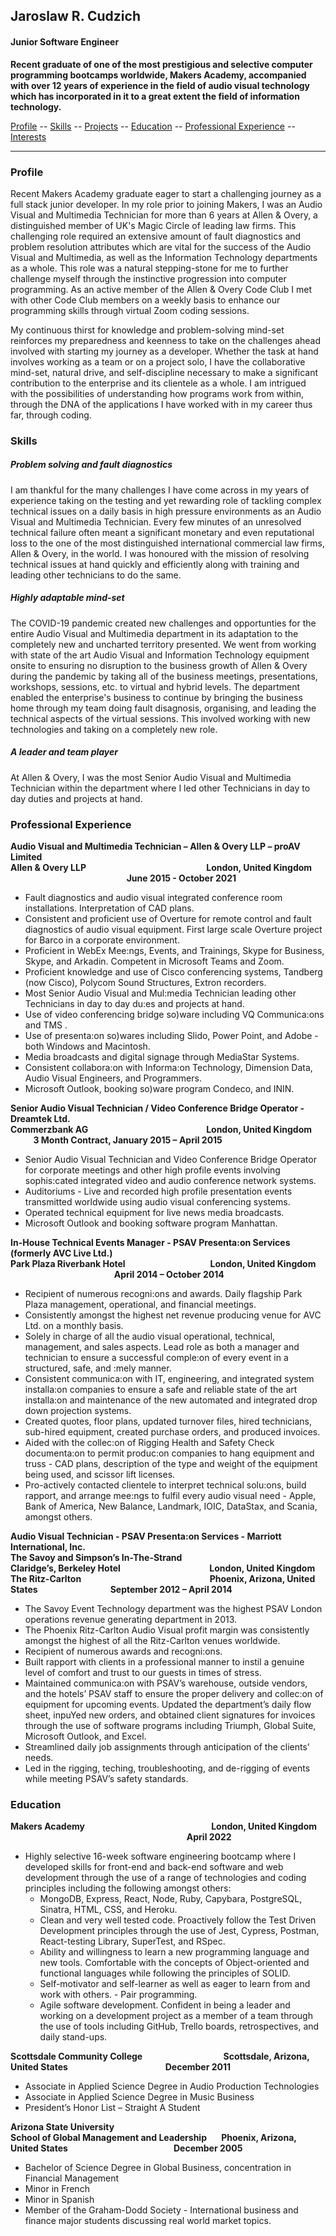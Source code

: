 ## Jaroslaw R. Cudzich

#### Junior Software Engineer

**Recent graduate of one of the most prestigious and selective computer programming bootcamps worldwide, Makers Academy, accompanied with over 12 years of experience in the field of audio visual technology which has incorporated in it to a great extent the field of information technology.**  

[Profile](#profile) -- [Skills](#skills) -- [Projects](#projects) -- [Education](#education) -- [Professional Experience](#experience) -- [Interests](#interests)
____
### <a name="profile">Profile</a>
Recent Makers Academy graduate eager to start a challenging journey as a full stack junior developer.  In my role prior to joining Makers, I was an Audio Visual and Multimedia Technician for more than 6 years at Allen & Overy, a distinguished member of UK's Magic Circle of leading law firms.  This challenging role required an extensive amount of fault diagnostics and problem resolution attributes which are vital for the success of the Audio Visual and Multimedia, as well as the Information Technology departments as a whole.  This role was a natural stepping-stone for me to further challenge myself through the instinctive progression into computer programming.  As an active member of the Allen & Overy Code Club I met with other Code Club members on a weekly basis to enhance our programming skills through virtual Zoom coding sessions.

My continuous thirst for knowledge and problem-solving mind-set reinforces my preparedness and keenness to take on the challenges ahead involved with starting my journey as a developer.  Whether the task at hand involves working as a team or on a project solo, I have the collaborative mind-set, natural drive, and self-discipline necessary to make a significant contribution to the enterprise and its clientele as a whole.  I am intrigued with the possibilities of understanding how programs work from within, through the DNA of the applications I have worked with in my career thus far, through coding.

### <a name="skills">Skills</a>

##### Problem solving and fault diagnostics
I am thankful for the many challenges I have come across in my years of experience taking on the testing and yet rewarding role of tackling complex technical issues on a daily basis in high pressure environments as an Audio Visual and Multimedia Technician.  Every few minutes of an unresolved technical failure often meant a significant monetary and even reputational loss to the one of the most distinguished international commercial law firms, Allen & Overy, in the world.  I was honoured with the mission of resolving technical issues at hand quickly and efficiently along with training and leading other technicians to do the same.  

##### Highly adaptable mind-set
The COVID-19 pandemic created new challenges and opportunties for the entire Audio Visual and Multimedia department in its adaptation to the completely new and uncharted territory presented.  We went from working with state of the art Audio Visual and Information Technology equipment onsite to ensuring no disruption to the business growth of Allen & Overy during the pandemic by taking all of the business meetings, presentations, workshops, sessions, etc. to virtual and hybrid levels.  The department enabled the enterprise's business to continue by bringing the business home through my team doing fault disagnosis, organising, and leading the technical aspects of the virtual sessions.  This involved working with new technologies and taking on a completely new role.

##### A leader and team player
At Allen & Overy, I was the most Senior Audio Visual and Multimedia Technician within the department where I led other Technicians in day to day duties and projects at hand.  

### <a name="experience">Professional Experience</a>

**Audio Visual and Multimedia Technician – Allen & Overy LLP – proAV Limited**
<br>
**Allen & Overy LLP &nbsp;&nbsp;&nbsp;&nbsp;&nbsp;&nbsp;&nbsp;&nbsp;&nbsp;&nbsp;&nbsp;&nbsp;&nbsp;&nbsp;&nbsp;&nbsp;&nbsp;&nbsp;&nbsp;&nbsp;&nbsp;&nbsp;&nbsp;&nbsp;&nbsp;&nbsp;&nbsp;&nbsp;&nbsp;&nbsp;&nbsp;&nbsp;&nbsp;&nbsp;&nbsp;&nbsp;&nbsp;&nbsp;&nbsp;&nbsp;&nbsp;&nbsp;&nbsp;&nbsp;&nbsp;&nbsp;&nbsp;&nbsp;&nbsp;&nbsp;&nbsp;&nbsp;&nbsp;&nbsp;&nbsp;&nbsp; London, United Kingdom &nbsp;&nbsp;&nbsp;&nbsp;&nbsp;&nbsp;&nbsp;&nbsp;&nbsp;&nbsp;&nbsp;&nbsp;&nbsp;&nbsp;&nbsp;&nbsp;&nbsp;&nbsp;&nbsp;&nbsp;&nbsp;&nbsp;&nbsp;&nbsp;&nbsp;&nbsp;&nbsp;&nbsp;&nbsp;&nbsp;&nbsp;&nbsp;&nbsp;&nbsp;&nbsp;&nbsp;&nbsp;&nbsp;&nbsp;&nbsp;&nbsp;&nbsp;&nbsp;&nbsp;&nbsp;&nbsp;&nbsp;&nbsp;&nbsp;&nbsp;&nbsp;&nbsp;&nbsp;&nbsp;&nbsp; June 2015 - October 2021**
* Fault diagnostics and audio visual integrated conference room installations. Interpretation of CAD plans.
* Consistent and proficient use of Overture for remote control and fault diagnostics of audio visual equipment. First large scale
Overture project for Barco in a corporate environment.
* Proficient in WebEx Mee:ngs, Events, and Trainings, Skype for Business, Skype, and Arkadin. Competent in Microsoft Teams and Zoom.
* Proficient knowledge and use of Cisco conferencing systems, Tandberg (now Cisco), Polycom Sound Structures, Extron recorders.
* Most Senior Audio Visual and Mul:media Technician leading other Technicians in day to day du:es and projects at hand.
* Use of video conferencing bridge so)ware including VQ Communica:ons and TMS .
* Use of presenta:on so)wares including Slido, Power Point, and Adobe - both Windows and Macintosh.
* Media broadcasts and digital signage through MediaStar Systems.
* Consistent collabora:on with Informa:on Technology, Dimension Data, Audio Visual Engineers, and Programmers.
* Microsoft Outlook, booking so)ware program Condeco, and ININ.

**Senior Audio Visual Technician / Video Conference Bridge Operator - Dreamtek Ltd.**
<br>
**Commerzbank AG &nbsp;&nbsp;&nbsp;&nbsp;&nbsp;&nbsp;&nbsp;&nbsp;&nbsp;&nbsp;&nbsp;&nbsp;&nbsp;&nbsp;&nbsp;&nbsp;&nbsp;&nbsp;&nbsp;&nbsp;&nbsp;&nbsp;&nbsp;&nbsp;&nbsp;&nbsp;&nbsp;&nbsp;&nbsp;&nbsp;&nbsp;&nbsp;&nbsp;&nbsp;&nbsp;&nbsp;&nbsp;&nbsp;&nbsp;&nbsp;&nbsp;&nbsp;&nbsp;&nbsp;&nbsp;&nbsp;&nbsp;&nbsp;&nbsp;&nbsp;&nbsp;&nbsp;&nbsp;&nbsp;&nbsp; London, United Kingdom &nbsp;&nbsp;&nbsp;&nbsp;&nbsp;&nbsp;&nbsp;&nbsp;&nbsp;&nbsp; 3 Month Contract, January 2015 – April 2015**

* Senior Audio Visual Technician and Video Conference Bridge Operator for corporate meetings and other high profile events
involving sophis:cated integrated video and audio conference network systems.
* Auditoriums - Live and recorded high profile presentation events transmitted worldwide using audio visual conferencing systems.
* Operated technical equipment for live news media broadcasts.
* Microsoft Outlook and booking software program Manhattan.


**In-House Technical Events Manager - PSAV Presenta:on Services (formerly AVC Live Ltd.)**
<br>
**Park Plaza Riverbank Hotel &nbsp;&nbsp;&nbsp;&nbsp;&nbsp;&nbsp;&nbsp;&nbsp;&nbsp;&nbsp;&nbsp;&nbsp;&nbsp;&nbsp;&nbsp;&nbsp;&nbsp;&nbsp;&nbsp;&nbsp;&nbsp;&nbsp;&nbsp;&nbsp;&nbsp;&nbsp;&nbsp;&nbsp;&nbsp;&nbsp;&nbsp;&nbsp;&nbsp;&nbsp;&nbsp;&nbsp;&nbsp;&nbsp;&nbsp; London, United Kingdom &nbsp;&nbsp;&nbsp;&nbsp;&nbsp;&nbsp;&nbsp;&nbsp;&nbsp;&nbsp;&nbsp;&nbsp;&nbsp;&nbsp;&nbsp;&nbsp;&nbsp;&nbsp;&nbsp;&nbsp;&nbsp;&nbsp;&nbsp;&nbsp;&nbsp;&nbsp;&nbsp;&nbsp;&nbsp;&nbsp;&nbsp;&nbsp;&nbsp;&nbsp;&nbsp;&nbsp;&nbsp;&nbsp;&nbsp;&nbsp;&nbsp;&nbsp;&nbsp;&nbsp;&nbsp;&nbsp;&nbsp;&nbsp;&nbsp; April 2014 – October 2014**
* Recipient of numerous recogni:ons and awards. Daily flagship Park Plaza management, operational, and financial meetings.
* Consistently amongst the highest net revenue producing venue for AVC Ltd. on a monthly basis.
* Solely in charge of all the audio visual operational, technical, management, and sales aspects. Lead role as both a manager and
technician to ensure a successful comple:on of every event in a structured, safe, and :mely manner.
* Consistent communica:on with IT, engineering, and integrated system installa:on companies to ensure a safe and reliable state of
the art installa:on and maintenance of the new automated and integrated drop down projection systems.
* Created quotes, floor plans, updated turnover files, hired technicians, sub-hired equipment, created purchase orders, and produced invoices.
* Aided with the collec:on of Rigging Health and Safety Check documenta:on to permit produc:on companies to hang equipment
and truss - CAD plans, description of the type and weight of the equipment being used, and scissor lift licenses.
* Pro-actively contacted clientele to interpret technical solu:ons, build rapport, and arrange mee:ngs to fulfil every audio visual
need - Apple, Bank of America, New Balance, Landmark, IOIC, DataStax, and Scania, amongst others.

**Audio Visual Technician - PSAV Presenta:on Services - Marriott International, Inc.**
<br>
**The Savoy and Simpson’s In-The-Strand**
<br>
**Claridge’s, Berkeley Hotel &nbsp;&nbsp;&nbsp;&nbsp;&nbsp;&nbsp;&nbsp;&nbsp;&nbsp;&nbsp;&nbsp;&nbsp;&nbsp;&nbsp;&nbsp;&nbsp;&nbsp;&nbsp;&nbsp;&nbsp;&nbsp;&nbsp;&nbsp;&nbsp;&nbsp;&nbsp;&nbsp;&nbsp;&nbsp;&nbsp;&nbsp;&nbsp;&nbsp;&nbsp;&nbsp;&nbsp;&nbsp;&nbsp;&nbsp;&nbsp;&nbsp; London, United Kingdom**
<br>
**The Ritz-Carlton &nbsp;&nbsp;&nbsp;&nbsp;&nbsp;&nbsp;&nbsp;&nbsp;&nbsp;&nbsp;&nbsp;&nbsp;&nbsp;&nbsp;&nbsp;&nbsp;&nbsp;&nbsp;&nbsp;&nbsp;&nbsp;&nbsp;&nbsp;&nbsp;&nbsp;&nbsp;&nbsp;&nbsp;&nbsp;&nbsp;&nbsp;&nbsp;&nbsp;&nbsp;&nbsp;&nbsp;&nbsp;&nbsp;&nbsp;&nbsp;&nbsp;&nbsp;&nbsp;&nbsp;&nbsp;&nbsp;&nbsp;&nbsp;&nbsp;&nbsp;&nbsp;&nbsp;&nbsp;&nbsp;&nbsp;&nbsp;&nbsp;&nbsp;&nbsp;&nbsp; Phoenix, Arizona, United States &nbsp;&nbsp;&nbsp;&nbsp;&nbsp;&nbsp;&nbsp;&nbsp;&nbsp;&nbsp;&nbsp;&nbsp;&nbsp;&nbsp;&nbsp;&nbsp;&nbsp;&nbsp;&nbsp;&nbsp;&nbsp;&nbsp;&nbsp;&nbsp;&nbsp;&nbsp;&nbsp;&nbsp;&nbsp;&nbsp;&nbsp;&nbsp;&nbsp; September 2012 – April 2014**

* The Savoy Event Technology department was the highest PSAV London operations revenue generating department in 2013.
* The Phoenix Ritz-Carlton Audio Visual profit margin was consistently amongst the highest of all the Ritz-Carlton venues worldwide.
* Recipient of numerous awards and recogni:ons.
* Built rapport with clients in a professional manner to instil a genuine level of comfort and trust to our guests in times of stress.
* Maintained communica:on with PSAV’s warehouse, outside vendors, and the hotels’ PSAV staff to ensure the proper delivery and
collec:on of equipment for upcoming events. Updated the department’s daily flow sheet, inpuYed new orders, and obtained
client signatures for invoices through the use of software programs including Triumph, Global Suite, Microsoft Outlook, and Excel.
* Streamlined daily job assignments through anticipation of the clients’ needs.
* Led in the rigging, teching, troubleshooting, and de-rigging of events while meeting PSAV’s safety standards.

### <a name="education">Education</a>

**Makers Academy &nbsp;&nbsp;&nbsp;&nbsp;&nbsp;&nbsp;&nbsp;&nbsp;&nbsp;&nbsp;&nbsp;&nbsp;&nbsp;&nbsp;&nbsp;&nbsp;&nbsp;&nbsp;&nbsp;&nbsp;&nbsp;&nbsp;&nbsp;&nbsp;&nbsp;&nbsp;&nbsp;&nbsp;&nbsp;&nbsp;&nbsp;&nbsp;&nbsp;&nbsp;&nbsp;&nbsp;&nbsp;&nbsp;&nbsp;&nbsp;&nbsp;&nbsp;&nbsp;&nbsp;&nbsp;&nbsp;&nbsp;&nbsp;&nbsp;&nbsp;&nbsp;&nbsp;&nbsp;&nbsp;&nbsp;&nbsp;&nbsp;&nbsp;&nbsp; London, United Kingdom &nbsp;&nbsp;&nbsp;&nbsp;&nbsp;&nbsp;&nbsp;&nbsp;&nbsp;&nbsp;&nbsp;&nbsp;&nbsp;&nbsp;&nbsp;&nbsp;&nbsp;&nbsp;&nbsp;&nbsp;&nbsp;&nbsp;&nbsp;&nbsp;&nbsp;&nbsp;&nbsp;&nbsp;&nbsp;&nbsp;&nbsp;&nbsp;&nbsp;&nbsp;&nbsp;&nbsp;&nbsp;&nbsp;&nbsp;&nbsp;&nbsp;&nbsp;&nbsp;&nbsp;&nbsp;&nbsp;&nbsp;&nbsp;&nbsp;&nbsp;&nbsp;&nbsp;&nbsp;&nbsp;&nbsp;&nbsp;&nbsp;&nbsp;&nbsp;&nbsp;&nbsp;&nbsp;&nbsp;&nbsp;&nbsp;&nbsp;&nbsp;&nbsp;&nbsp;&nbsp;&nbsp;&nbsp;&nbsp;&nbsp;&nbsp;&nbsp;&nbsp;&nbsp;&nbsp;&nbsp;&nbsp;&nbsp;&nbsp;&nbsp; April 2022**  
* Highly selective 16-week software engineering bootcamp where I developed skills for front-end and back-end software and web development through the use of a range of technologies and coding principles including the following amongst others:
    * MongoDB, Express, React, Node, Ruby, Capybara, PostgreSQL, Sinatra, HTML, CSS, and Heroku.
    * Clean and very well tested code.  Proactively follow the Test Driven Development principles through the use of Jest, Cypress, Postman, React-testing Library, SuperTest, and RSpec.
    * Ability and willingness to learn a new programming language and new tools.  Comfortable with the concepts of Object-oriented and functional languages while following the principles of SOLID.
    * Self-motivator and self-learner as well as eager to learn from and work with others. - Pair programming.
    * Agile software development.  Confident in being a leader and working on a development project as a member of a team through the use of tools including GitHub, Trello boards, retrospectives, and daily stand-ups.

**Scottsdale Community College &nbsp;&nbsp;&nbsp;&nbsp;&nbsp;&nbsp;&nbsp;&nbsp;&nbsp;&nbsp;&nbsp;&nbsp;&nbsp;&nbsp;&nbsp;&nbsp;&nbsp;&nbsp;&nbsp;&nbsp;&nbsp;&nbsp;&nbsp;&nbsp;&nbsp;&nbsp;&nbsp;&nbsp;&nbsp;&nbsp;&nbsp;&nbsp;&nbsp;&nbsp;&nbsp;&nbsp;&nbsp; Scottsdale, Arizona, United States &nbsp;&nbsp;&nbsp;&nbsp;&nbsp;&nbsp;&nbsp;&nbsp;&nbsp;&nbsp;&nbsp;&nbsp;&nbsp;&nbsp;&nbsp;&nbsp;&nbsp;&nbsp;&nbsp;&nbsp;&nbsp;&nbsp;&nbsp;&nbsp;&nbsp;&nbsp;&nbsp;&nbsp;&nbsp;&nbsp;&nbsp;&nbsp;&nbsp;&nbsp;&nbsp;&nbsp;&nbsp;&nbsp;&nbsp;&nbsp;&nbsp;&nbsp;&nbsp;&nbsp;&nbsp; December 2011**
* Associate in Applied Science Degree in Audio Production Technologies 
* Associate in Applied Science Degree in Music Business
* President’s Honor List – Straight A Student

**Arizona State University**
<br>
**School of Global Management and Leadership &nbsp;&nbsp;&nbsp;&nbsp;&nbsp; Phoenix, Arizona, United States &nbsp; &nbsp;&nbsp;&nbsp;&nbsp;&nbsp;&nbsp;&nbsp;&nbsp;&nbsp;&nbsp;&nbsp;&nbsp;&nbsp;&nbsp;&nbsp;&nbsp;&nbsp;&nbsp;&nbsp;&nbsp;&nbsp;&nbsp;&nbsp;&nbsp;&nbsp;&nbsp;&nbsp;&nbsp;&nbsp;&nbsp;&nbsp;&nbsp;&nbsp;&nbsp;&nbsp;&nbsp;&nbsp;&nbsp;&nbsp;&nbsp;&nbsp;&nbsp;&nbsp;&nbsp;&nbsp;&nbsp;&nbsp; December 2005**
* Bachelor of Science Degree in Global Business, concentration in Financial Management  
* Minor in French
* Minor in Spanish
* Member of the Graham-Dodd Society - International business and finance major students discussing real world market topics.